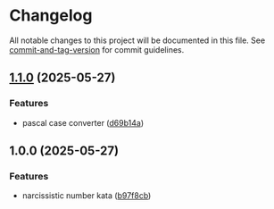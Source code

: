 # Changelog

All notable changes to this project will be documented in this file. See [commit-and-tag-version](https://github.com/absolute-version/commit-and-tag-version) for commit guidelines.

## [1.1.0](https://github.com/rbseaver/codewars/compare/v1.0.0...v1.1.0) (2025-05-27)


### Features

* pascal case converter ([d69b14a](https://github.com/rbseaver/codewars/commit/d69b14a4717f5e42b358b3273c75a446989b5379))

## 1.0.0 (2025-05-27)


### Features

* narcissistic number kata ([b97f8cb](https://github.com/rbseaver/codewars/commit/b97f8cb223e0d66815fe83759e53fb2685b3a91c))
